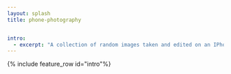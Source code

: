 ```yaml
---
layout: splash
title: phone-photography


intro:
  - excerpt: "A collection of random images taken and edited on an IPhone. These images reflect the different visuals that capture my attention and continue to change over the years."
---
```


{% include feature_row id="intro"%}

